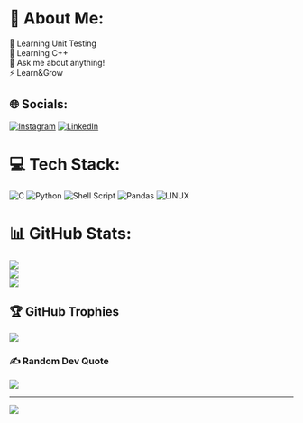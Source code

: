 # 💫 About Me:
🔭 Learning Unit Testing<br>🌱 Learning C++<br>💬 Ask me about anything!<br>⚡ Learn&Grow


## 🌐 Socials:
[![Instagram](https://img.shields.io/badge/Instagram-%23E4405F.svg?logo=Instagram&logoColor=white)](https://instagram.com/am_b_r_o) [![LinkedIn](https://img.shields.io/badge/LinkedIn-%230077B5.svg?logo=linkedin&logoColor=white)](https://www.linkedin.com/in/amal-roy-646b84203) 

# 💻 Tech Stack:
![C](https://img.shields.io/badge/c-%2300599C.svg?style=for-the-badge&logo=c&logoColor=white) ![Python](https://img.shields.io/badge/python-3670A0?style=for-the-badge&logo=python&logoColor=ffdd54) ![Shell Script](https://img.shields.io/badge/shell_script-%23121011.svg?style=for-the-badge&logo=gnu-bash&logoColor=white) ![Pandas](https://img.shields.io/badge/pandas-%23150458.svg?style=for-the-badge&logo=pandas&logoColor=white) ![LINUX](https://img.shields.io/badge/Linux-FCC624?style=for-the-badge&logo=linux&logoColor=black)
# 📊 GitHub Stats:
![](https://github-readme-stats.vercel.app/api?username=Amal-T-Roy&theme=dark&hide_border=false&include_all_commits=false&count_private=false)<br/>
![](https://github-readme-streak-stats.herokuapp.com/?user=Amal-T-Roy&theme=dark&hide_border=false)<br/>
![](https://github-readme-stats.vercel.app/api/top-langs/?username=Amal-T-Roy&theme=dark&hide_border=false&include_all_commits=false&count_private=false&layout=compact)

## 🏆 GitHub Trophies
![](https://github-profile-trophy.vercel.app/?username=Amal-T-Roy&theme=radical&no-frame=false&no-bg=true&margin-w=4)

### ✍️ Random Dev Quote
![](https://quotes-github-readme.vercel.app/api?type=horizontal&theme=radical)

---
[![](https://visitcount.itsvg.in/api?id=Amal-T-Roy&icon=0&color=0)](https://visitcount.itsvg.in)

<!-- Proudly created with GPRM ( https://gprm.itsvg.in ) -->
